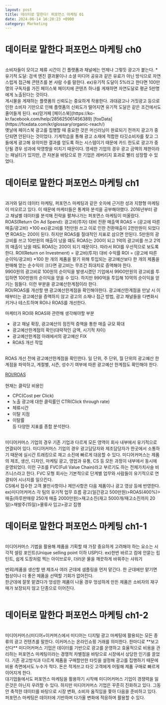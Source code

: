 ```yaml
---
layout: post
title: 데이터로 말한다! 퍼포먼스 마케팅 01
date: 2024-06-14 16:20:23 +0900
category: Marketing
---
```

# 데이터로 말한다 퍼포먼스 마케팅 ch0   
<br>  
소비자들이 모이고 체류 시간이 긴 플랫폼과 채널에는 언제나 그렇듯 광고가 붙는다.  
*유기적 도달: 검색 엔진 결과물이나 소셜 미디어 공유과 같은 유료가 아닌 방식으로 자연스럽게 접근해 콘텐츠를 본 사람 수를 말한다.    
ex)유기적 도달이 5%라고 한다면 100만명의 구독자를 가진 페이스북 페이지에 콘텐츠 하나를 게재하면 자연도달로 평균 5만명에게 노출된다는 것이다.  
<br>  
게시물을 게재하는 플랫폼의 신뢰도는 중요하게 작용한다. 과대광고나 거짓광고 등으로 인한 소비자 기만으로 인해 플랫폼의 신뢰도가 떨어지면  
유기적 도달은 같은 조건에서도 줄어들게 된다.  
ex)믿거페  
[페이스북](https://ko-kr.facebook.com/help/285625061456389)  
[foxData](https://foxdata.com/kr/glossary/organic-reach/)  
<br>  
옛날에 페이스북 광고를 집행할 때 중요한 것은 머신러닝이 완료되기 전까지 광고가 중단되면 안된다는 것이었다.  
기계학습을 통해 광고 소재에 적합한 타깃소비자를 찾고 그들에게 광고해 유의미한 결과를 얻도록 하는 시스템이기 때문에  
카드 한도로 광고가 중단될 경우 성과에 악영향을 미치기 때문이다.  
영세한 기업의 경우 광고 금액의 제한이라는 패널티가 있지만, 큰 자본을 바탕으로 한 기업은 레버리지 효과로 빨리 성장할 수 있었다.  
<br>  

# 데이터로 말한다 퍼포먼스 마케팅 ch1   
<br>  
과거와 달리 데이터 마케팅, 퍼포먼스 마케팅과 같은 숫자에 근거한 성과 지향형 마케팅이 떠오르고 있다.  
이 때문에 마케터들은 통계와 분석을 공부해야했다.  
2016년부터 광고 채널별 데이터를 분석해 전략을 펼쳐나가는 퍼포먼스 마케팅이 떠올랐다.  
<br>  
ROAS(Return On Ad Spend): 광고비(투자) 대비 전환 매출액  
ROAS = (광고에 따른 매출/광고비) *100  
ex)광고비를 1천만원 쓰고 이로 인한 전환매출이 2천만원이 되었다면 ROAS는 200이 된다.  
하지만 ROAS를 절대적인 지표로 삼으면 안된다. 5만원의 광고비를 쓰고 10만원의 매출이 났을 떄도 ROAS는 200이 되고  
1억의 광고비를 쓰고 2억의 매출이 났을 때도 ROAS는 200이 되기 때문이다.  
따라서 ROI를 우선적으로 보도록 한다.  
ROI(Return on Investment) = 광고비(투자) 대비 수익률  
ROI = (광고에 따른 순이익/광고비) *100  
한 개의 제품을 팔기 위해 투입되는 광고예산보다 한 개의 제품을 판매해 얻는 순수익이 크다면 광고비는 무조건 최대치로 증액해야 한다.  
<br>  
9900원의 광고비로 100원의 순이익을 발생시켰던 기업에서 9900만원의 광고비를 투입하면 100만원의 순이익을 얻을 수 있다.  
하지만 990억을 투입해 10억의 순이익을 얻기는 힘들다.  
이런 부분을 광고예산한계점이라 한다.  
<br>  
ROI/ROAS를 개선할 땐 광고예산한계점을 확인해야한다.  
광고예산한계점을 만날 시 이때부터는 광고예산을 증액하지 않고 광고의 소재나 접근 방법, 광고 채널들을 다변화시키거나  
테스트하며 ROI나 ROAS를 개선한다.  

마케터가 ROI와 ROAS와 관련해 생각해야할 부분  
- 광고 채널 확장, 광고예산의 점진적 증액을 통한 매출 규모 확대   
- 광고예산한계점의 확인(대략적인 금액, 시기적 차이)  
- 광고예산한계점 아래에서의 광고예산 FIX  
- ROAS 개선 작업  
<br>  
ROAS 개선 전에 광고예산한계점을 확인한다.  
일 단위, 주 단위, 월 단위의 광고예산 한계점을 파악하고, 계절별, 시즌, 성수기 여부에 따른 광고예산 한계점도 확인해야 한다.  

[ROI/ROAS](https://growthmk.com/how-to-marketing/roi-roas/)
<br>  
현재는 클릭당 비용인  
- CPC(Cost per Click)
- 노출 광고에 대한 클릭률인 CTR(Click through rate)  
- 체류시간  
- 이탈 지점  
- 이탈률  
등 다양한 지표를 종합 분석한다.  
<br>  
미디어커머스 기업의 경우 기존 기업과 다르게 모든 영역이 회사 내부에서 유기적으로 연결되어 있다.   
미디어커머스 기업의 경우 광고담당자와 제조담당자가 한곳에서 소통하기 때문에 실시간 트래킹으로 재고 소진에 빠르게 대응할 수 있다.  
미디어커머스는 제품의 제조, 생산, 디자인, 마케팅 광고, 영업과 유통, CS 등 모든 과정이 내부에서 동시에 운영되었다.  
이런 구조를 FVC(Full Value Chain)라고 부르기도 하는 전체가치사슬 비즈니스라고 한다.  
FVC 모형 회사는 기본적으로 단계별 업무와 사람들이 유기적으로 연결되어 시너지를 일으킨다.  
<br>  
CS에서 접수한 고객 불만사항이나 제안사항은 다음 제품이나 광고 영상 등에 반영한다.  
ex)미디어커머스 각 팀의 유기적 업무 흐름  
광고(일간광고 500만원)>ROAS(400%)>매출(하루판매량 250개 매출 2000만원)>재고소진(재고 5000개/재고소진까지 20일)>재발주(15일)>물류사 입고>광고 집행  
<br>  

# 데이터로 말한다 퍼포먼스 마케팅 ch1-1   
<br>  
미디어커머스 기법을 활용해 제품을 기획할 때 가장 중요하게 고려해야 하는 요소는 시각적 셀링 포인트(Unique selling point 이하 USP)다.  
ex)한번 바르고 컴에 안묻는 립틴트, 쉽게 도장처럼 찍는 아이브로우, 더러운 물을 깨끗하게 바꿔주는 샤워기  

번외)제품을 생산할 땐 제조사 여러 군데에 샘플링을 먼저 맡긴다. 한 군데에만 맡기면 협상이나 더 좋은 제품을 선택할 기회가 없어진다.  
한군데에 잘못 맡겼다가 엉성한 제품이 나올 경우 엉성하게 만든 제품은 소비자의 재구매가 보장되지 않고 단종으로 이어진다.  
<br>  

# 데이터로 말한다 퍼포먼스 마케팅 ch1-2   
<br>  
미디어커머스(미디어+이커머스에서 미디어는 디지털 광고 마케팅에 활용되는 모든 종류의 광고 컨텐츠를 말한다.  
이커머스는 온라인쇼핑 거래를 의미한다. 한마디로 **보고산다**  
미디어커머스 기업은 데이터를 기반으로 광고를 운영하고 효율적으로 비용을 관리하는 퍼포먼스 마케팅이라는 경쟁적 차별점을 바탕으로 시장에서 상당한 인기를 끌었다.  
기존 광고방식과 다르게 제품을 구매할만한 타킷을 설정해 광고를 집행하기 때문에 비용 측면에서도 누수가 적다.  
돈은 적게쓰고 타깃 고객에게 어필해 제품 구매로 빠르게 이어지게 한다.  
<br>  
대기업들에서도 퍼포먼스 마케팅을 활용하기 시작해 미디어커머스 기업이 경쟁력을 잃은것은 아닌지 우려할 수 있다.  
하지만 미디어커머스 기업은 꾸준히 진화하고 있다.  
그동안 축적한 데이터를 바탕으로 시장 변화, 소비자 움직임을 쫓아 다음을 준비하고 있다.  
퍼포먼스 마케팅은 데이터에 기반하며 다가올 변화에 적응하며 활용할 수 있다.  











